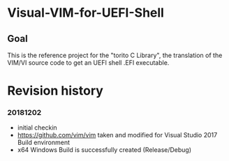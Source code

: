 # Visual-VIM-for-UEFI-Shell
## Goal
This is the reference project for the "torito C Library",
the translation of the VIM/VI source code to get an UEFI shell
.EFI executable.

# Revision history
### 20181202
* initial checkin
* https://github.com/vim/vim taken and modified for Visual Studio 2017 Build environment
* x64 Windows Build is successfully created (Release/Debug)



